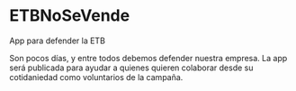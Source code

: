 # ETBNoSeVende
App para defender la ETB

Son pocos días, y entre todos debemos defender nuestra empresa. La app será publicada para ayudar a quienes quieren colaborar desde su cotidaniedad como voluntarios de la campaña.
